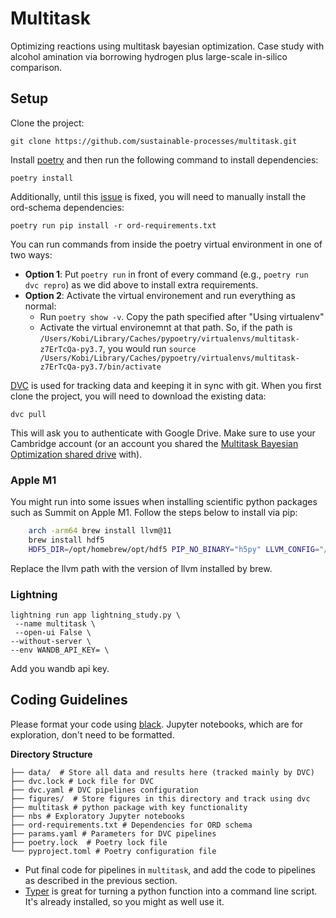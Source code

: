 # Multitask 

Optimizing reactions using multitask bayesian optimization. Case study with alcohol amination via borrowing hydrogen  plus large-scale in-silico comparison.

## Setup

Clone the project:

    git clone https://github.com/sustainable-processes/multitask.git

Install [poetry](https://python-poetry.org/docs/) and then run the following command to install dependencies:

    poetry install

Additionally, until this [issue](https://github.com/open-reaction-database/ord-schema/issues/600) is fixed, you will need to manually install the ord-schema dependencies:
    
    poetry run pip install -r ord-requirements.txt

You can run commands from inside the poetry virtual environment in one of two ways:

  - **Option 1**: Put `poetry run` in front of every command (e.g., `poetry run dvc repro`) as we did above to install extra requirements.
  - **Option 2**: Activate the virtual environement and run everything as normal:
      - Run `poetry show -v`. Copy the path specified after "Using virtualenv"
      - Activate the virtual environemnt at that path. So, if the path is `/Users/Kobi/Library/Caches/pypoetry/virtualenvs/multitask-z7ErTcQa-py3.7`, you would run `source /Users/Kobi/Library/Caches/pypoetry/virtualenvs/multitask-z7ErTcQa-py3.7/bin/activate`
  
[DVC](https://dvc.org/doc) is used for tracking data and keeping it in sync with git. When you first clone the project, you will need to download the existing data:

    dvc pull

This will ask you to authenticate with Google Drive. Make sure to use your Cambridge account (or an account you shared the [Multitask Bayesian Optimization shared drive](https://drive.google.com/drive/u/2/folders/0AGWGXkw78NfUUk9PVA) with).

### Apple M1

You might run into some issues when installing scientific python packages such as Summit on Apple M1. Follow the steps below to install via pip:

```bash
    arch -arm64 brew install llvm@11 
    brew install hdf5
    HDF5_DIR=/opt/homebrew/opt/hdf5 PIP_NO_BINARY="h5py" LLVM_CONFIG="/opt/homebrew/Cellar/llvm@11/11.1.0_3/bin/llvm-config" arch -arm64 poetry install
```
Replace the llvm path with the version of llvm installed by brew.


### Lightning

```
lightning run app lightning_study.py \
 --name multitask \
 --open-ui False \
--without-server \
--env WANDB_API_KEY= \
```

Add you wandb api key.

## Coding Guidelines

Please format your code using [black](https://github.com/psf/black). Jupyter notebooks, which are for exploration, don't need to be formatted.

**Directory Structure**
```
├── data/  # Store all data and results here (tracked mainly by DVC)
├── dvc.lock # Lock file for DVC
├── dvc.yaml # DVC pipelines configuration
├── figures/  # Store figures in this directory and track using dvc
├── multitask # python package with key functionality
├── nbs # Exploratory Jupyter notebooks
├── ord-requirements.txt # Dependencies for ORD schema
├── params.yaml # Parameters for DVC pipelines
├── poetry.lock  # Poetry lock file
└── pyproject.toml # Poetry configuration file
```
* Put final code for pipelines in `multitask`, and add the code to pipelines as described in the previous section.
* [Typer](https://typer.tiangolo.com/tutorial/first-steps/) is great for turning a python function into a command line script. It's already installed, so you might as well use it.



